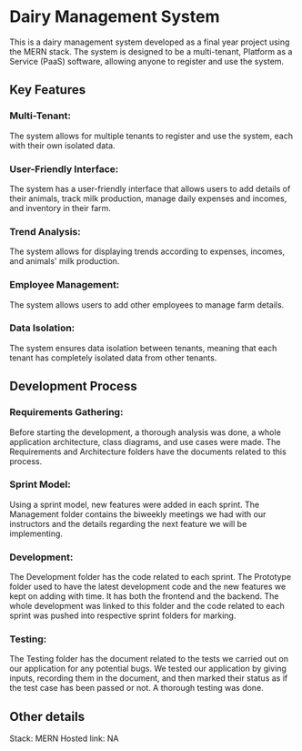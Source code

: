 # Dairy Management System

This is a dairy management system developed as a final year project using the MERN stack. The system is designed to be a multi-tenant, Platform as a Service (PaaS) software, allowing anyone to register and use the system.

## Key Features

### Multi-Tenant:

The system allows for multiple tenants to register and use the system, each with their own isolated data.

### User-Friendly Interface:

The system has a user-friendly interface that allows users to add details of their animals, track milk production, manage daily expenses and incomes, and inventory in their farm.

### Trend Analysis:

The system allows for displaying trends according to expenses, incomes, and animals' milk production.

### Employee Management:

The system allows users to add other employees to manage farm details.

### Data Isolation:

The system ensures data isolation between tenants, meaning that each tenant has completely isolated data from other tenants.

## Development Process

### Requirements Gathering:

Before starting the development, a thorough analysis was done, a whole application architecture, class diagrams, and use cases were made. The Requirements and Architecture folders have the documents related to this process.

### Sprint Model:

Using a sprint model, new features were added in each sprint. The Management folder contains the biweekly meetings we had with our instructors and the details regarding the next feature we will be implementing.

### Development:

The Development folder has the code related to each sprint. The Prototype folder used to have the latest development code and the new features we kept on adding with time. It has both the frontend and the backend. The whole development was linked to this folder and the code related to each sprint was pushed into respective sprint folders for marking.

### Testing:

The Testing folder has the document related to the tests we carried out on our application for any potential bugs. We tested our application by giving inputs, recording them in the document, and then marked their status as if the test case has been passed or not. A thorough testing was done.

## Other details

Stack: MERN
Hosted link: NA
